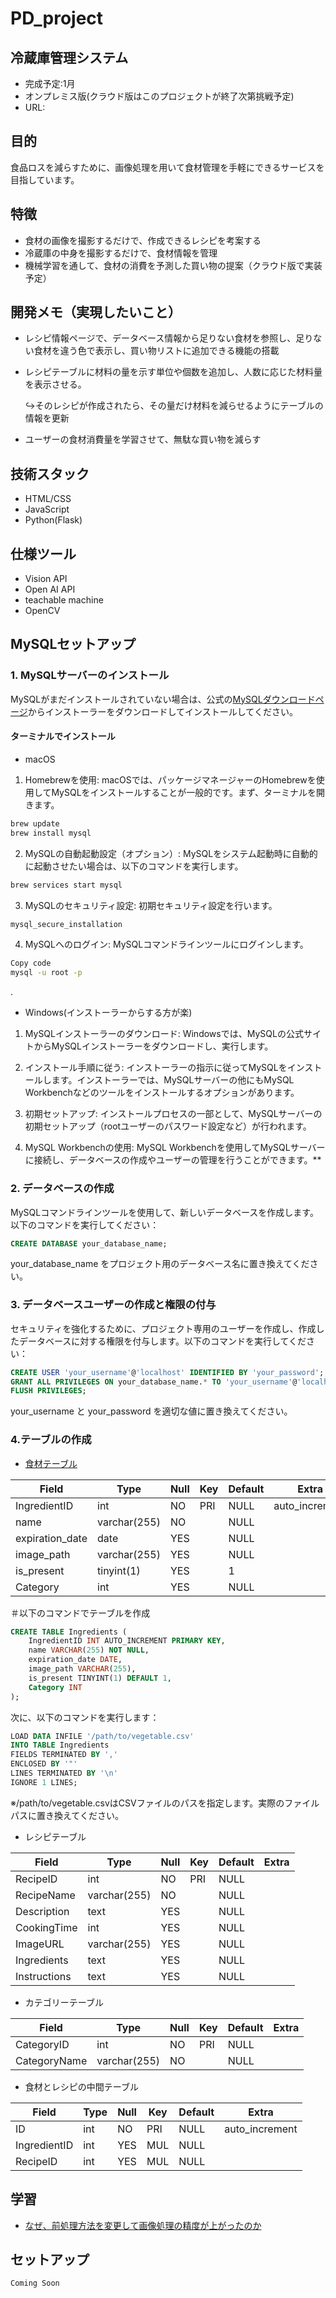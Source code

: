# PD_project
## 冷蔵庫管理システム
- 完成予定:1月
- オンプレミス版(クラウド版はこのプロジェクトが終了次第挑戦予定)
- URL:
  
## 目的
食品ロスを減らすために、画像処理を用いて食材管理を手軽にできるサービスを目指しています。

## 特徴

- 食材の画像を撮影するだけで、作成できるレシピを考案する
- 冷蔵庫の中身を撮影するだけで、食材情報を管理
- 機械学習を通して、食材の消費を予測した買い物の提案（クラウド版で実装予定）

## 開発メモ（実現したいこと）
- レシピ情報ページで、データベース情報から足りない食材を参照し、足りない食材を違う色で表示し、買い物リストに追加できる機能の搭載
- レシピテーブルに材料の量を示す単位や個数を追加し、人数に応じた材料量を表示させる。

  ↪︎そのレシピが作成されたら、その量だけ材料を減らせるようにテーブルの情報を更新
- ユーザーの食材消費量を学習させて、無駄な買い物を減らす

## 技術スタック

- HTML/CSS
- JavaScript
- Python(Flask)
  
## 仕様ツール
- Vision API
- Open AI API
- teachable machine
- OpenCV

## MySQLセットアップ
### 1. MySQLサーバーのインストール
MySQLがまだインストールされていない場合は、公式の[MySQLダウンロードページ](https://dev.mysql.com/downloads/mysql/)からインストーラーをダウンロードしてインストールしてください。
#### ターミナルでインストール
- macOS
  
1. Homebrewを使用:
macOSでは、パッケージマネージャーのHomebrewを使用してMySQLをインストールすることが一般的です。まず、ターミナルを開きます。

```bash
brew update
brew install mysql
```

2. MySQLの自動起動設定（オプション）:
MySQLをシステム起動時に自動的に起動させたい場合は、以下のコマンドを実行します。

```bash
brew services start mysql
```

3. MySQLのセキュリティ設定:
初期セキュリティ設定を行います。

```bash
mysql_secure_installation
```

4. MySQLへのログイン:
MySQLコマンドラインツールにログインします。

```bash
Copy code
mysql -u root -p
```
.
- Windows(インストーラーからする方が楽)
1. MySQLインストーラーのダウンロード:
Windowsでは、MySQLの公式サイトからMySQLインストーラーをダウンロードし、実行します。

2. インストール手順に従う:
インストーラーの指示に従ってMySQLをインストールします。インストーラーでは、MySQLサーバーの他にもMySQL Workbenchなどのツールをインストールするオプションがあります。

3. 初期セットアップ:
インストールプロセスの一部として、MySQLサーバーの初期セットアップ（rootユーザーのパスワード設定など）が行われます。

4. MySQL Workbenchの使用:
MySQL Workbenchを使用してMySQLサーバーに接続し、データベースの作成やユーザーの管理を行うことができます。**


### 2. データベースの作成
MySQLコマンドラインツールを使用して、新しいデータベースを作成します。以下のコマンドを実行してください：
```sql
CREATE DATABASE your_database_name;
```
your_database_name をプロジェクト用のデータベース名に置き換えてください。

### 3. データベースユーザーの作成と権限の付与
セキュリティを強化するために、プロジェクト専用のユーザーを作成し、作成したデータベースに対する権限を付与します。以下のコマンドを実行してください：
```sql
CREATE USER 'your_username'@'localhost' IDENTIFIED BY 'your_password';
GRANT ALL PRIVILEGES ON your_database_name.* TO 'your_username'@'localhost';
FLUSH PRIVILEGES;
```
your_username と your_password を適切な値に置き換えてください。

### 4.テーブルの作成
- [食材テーブル](resource/vegetable.csv)
  
| Field           | Type         | Null | Key | Default | Extra          |
------------------|--------------|------|-----|---------|----------------|
| IngredientID    | int          | NO   | PRI | NULL    | auto_increment |
| name            | varchar(255) | NO   |     | NULL    |                |
| expiration_date | date         | YES  |     | NULL    |                |
| image_path      | varchar(255) | YES  |     | NULL    |                |
| is_present      | tinyint(1)   | YES  |     | 1       |                |
| Category        | int          | YES  |     | NULL    |                |

＃以下のコマンドでテーブルを作成
```sql
CREATE TABLE Ingredients (
    IngredientID INT AUTO_INCREMENT PRIMARY KEY,
    name VARCHAR(255) NOT NULL,
    expiration_date DATE,
    image_path VARCHAR(255),
    is_present TINYINT(1) DEFAULT 1,
    Category INT
);
```
次に、以下のコマンドを実行します：

```sql
LOAD DATA INFILE '/path/to/vegetable.csv' 
INTO TABLE Ingredients 
FIELDS TERMINATED BY ',' 
ENCLOSED BY '"' 
LINES TERMINATED BY '\n' 
IGNORE 1 LINES;
```
※/path/to/vegetable.csvはCSVファイルのパスを指定します。実際のファイルパスに置き換えてください。

- レシピテーブル
 
| Field        | Type         | Null | Key | Default | Extra |
|--------------|--------------|------|-----|---------|-------|
| RecipeID     | int          | NO   | PRI | NULL    |       |
| RecipeName   | varchar(255) | NO   |     | NULL    |       |
| Description  | text         | YES  |     | NULL    |       |
| CookingTime  | int          | YES  |     | NULL    |       |
| ImageURL     | varchar(255) | YES  |     | NULL    |       |
| Ingredients  | text         | YES  |     | NULL    |       |
| Instructions | text         | YES  |     | NULL    |       |

- カテゴリーテーブル

| Field        | Type         | Null | Key | Default | Extra |
|--------------|--------------|------|-----|---------|-------|
| CategoryID   | int          | NO   | PRI | NULL    |       |
| CategoryName | varchar(255) | NO   |     | NULL    |       |


- 食材とレシピの中間テーブル

| Field        | Type | Null | Key | Default | Extra          |
|--------------|------|------|-----|---------|----------------|
| ID           | int  | NO   | PRI | NULL    | auto_increment |
| IngredientID | int  | YES  | MUL | NULL    |                |
| RecipeID     | int  | YES  | MUL | NULL    |                |


## 学習
- [なぜ、前処理方法を変更して画像処理の精度が上がったのか](docs/Improved_accuracy.md)





## セットアップ

```bash
Coming Soon


